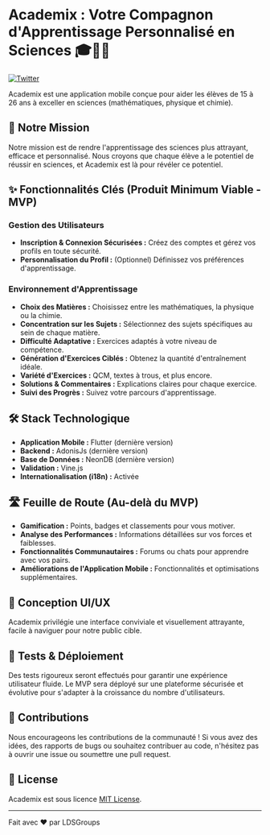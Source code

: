 # Academix : Votre Compagnon d'Apprentissage Personnalisé en Sciences 🎓🧪🧮

[![Twitter](https://img.shields.io/twitter/url/https/twitter.com/cloudposse.svg?style=social&label=Suivez%20%40LDSGroups)](https://twitter.com/LDSGroups)

Academix est une application mobile conçue pour aider les élèves de 15 à 26 ans à exceller en sciences (mathématiques, physique et chimie).

## 🚀 Notre Mission

Notre mission est de rendre l'apprentissage des sciences plus attrayant, efficace et personnalisé. Nous croyons que chaque élève a le potentiel de réussir en sciences, et Academix est là pour révéler ce potentiel.

## ✨ Fonctionnalités Clés (Produit Minimum Viable - MVP)

### Gestion des Utilisateurs

- **Inscription & Connexion Sécurisées :** Créez des comptes et gérez vos profils en toute sécurité.
- **Personnalisation du Profil :** (Optionnel) Définissez vos préférences d'apprentissage.

### Environnement d'Apprentissage

- **Choix des Matières :** Choisissez entre les mathématiques, la physique ou la chimie.
- **Concentration sur les Sujets :** Sélectionnez des sujets spécifiques au sein de chaque matière.
- **Difficulté Adaptative :** Exercices adaptés à votre niveau de compétence.
- **Génération d'Exercices Ciblés :** Obtenez la quantité d'entraînement idéale.
- **Variété d'Exercices :** QCM, textes à trous, et plus encore.
- **Solutions & Commentaires :** Explications claires pour chaque exercice.
- **Suivi des Progrès :** Suivez votre parcours d'apprentissage.

## 🛠️ Stack Technologique

- **Application Mobile :** Flutter (dernière version)
- **Backend :** AdonisJs (dernière version)
- **Base de Données :** NeonDB (dernière version)
- **Validation :** Vine.js
- **Internationalisation (i18n) :** Activée

## 🛣️ Feuille de Route (Au-delà du MVP)

- **Gamification :** Points, badges et classements pour vous motiver.
- **Analyse des Performances :** Informations détaillées sur vos forces et faiblesses.
- **Fonctionnalités Communautaires :** Forums ou chats pour apprendre avec vos pairs.
- **Améliorations de l'Application Mobile :** Fonctionnalités et optimisations supplémentaires.

## 🎨 Conception UI/UX

Academix privilégie une interface conviviale et visuellement attrayante, facile à naviguer pour notre public cible.

## 🧪 Tests & Déploiement

Des tests rigoureux seront effectués pour garantir une expérience utilisateur fluide. Le MVP sera déployé sur une plateforme sécurisée et évolutive pour s'adapter à la croissance du nombre d'utilisateurs.

## 🤝 Contributions

Nous encourageons les contributions de la communauté ! Si vous avez des idées, des rapports de bugs ou souhaitez contribuer au code, n'hésitez pas à ouvrir une issue ou soumettre une pull request.

## 📄 License

Academix est sous licence [MIT License](LICENSE).

---

Fait avec ❤️ par LDSGroups
